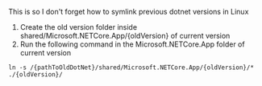 This is so I don't forget how to symlink previous dotnet versions in Linux

1. Create the old version folder inside shared/Microsoft.NETCore.App/{oldVersion} of current version
2. Run the following command in the Microsoft.NETCore.App folder of current version

```ln -s /{pathToOldDotNet}/shared/Microsoft.NETCore.App/{oldVersion}/* ./{oldVersion}/```

